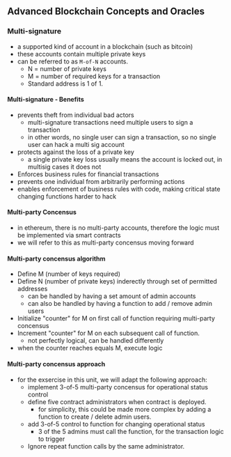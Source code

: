 ## Advanced Blockchain Concepts and Oracles

### Multi-signature

- a supported kind of account in a blockchain (such as bitcoin)
- these accounts contain multiple private keys
- can be referred to as `M-of-N` accounts.
    - N = number of private keys
    - M = number of required keys for a transaction
    - Standard address is 1 of 1.

#### Multi-signature - Benefits
- prevents theft from individual bad actors
    - multi-signature transactions need multiple users to sign a transaction
    - in other words, no single user can sign a transaction, so no single user can hack a multi sig account
- protects against the loss of a private key
    - a single private key loss usually means the account is locked out, in multisig cases it does not
- Enforces business rules for financial transactions
- prevents one individual from arbitrarily performing actions
- enables enforcement of business rules with code, making critical state changing functions harder to hack

#### Multi-party Concensus
- in ethereum, there is no multi-party accounts, therefore the logic must be implemented via smart contracts
- we will refer to this as multi-party concensus moving forward

#### Multi-party concensus algorithm

- Define M (number of keys required)
- Define N (number of private keys) inderectly through set of permitted addresses
    - can be handled by having a set amount of admin accounts
    - can also be handled by having a function to add / remove admin users
- Initialize "counter" for M on first call of function requiring multi-party concensus
- Increment "counter" for M on each subsequent call of function.
    - not perfectly logical, can be handled differently
- when the counter reaches equals M, execute logic

#### Multi-party concensus approach

- for the exsercise in this unit, we will adapt the following approach:
    - implement 3-of-5 multi-party concensus for operational status control
    - define five contract administrators when contract is deployed.
        - for simplicity, this could be made more complex by adding a function to create / delete admin users.
    - add 3-of-5 control to function for changing operational status
        - 3 of the 5 admins must call the function, for the transaction logic to trigger
    - Ignore repeat function calls by the same administrator.